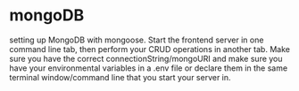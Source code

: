 # mongoDB
setting up MongoDB with mongoose.  Start the frontend server in one command line tab, then perform your CRUD operations in another tab.  Make sure you have the correct connectionString/mongoURI and make sure you have your environmental variables in a .env file or declare them in the same terminal window/command line that you start your server in.
